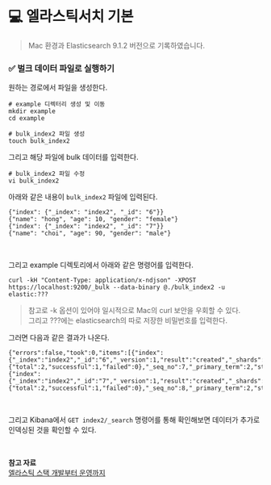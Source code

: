 # 💻 엘라스틱서치 기본
> Mac 환경과 Elasticsearch 9.1.2 버전으로 기록하였습니다.

### ✅ 벌크 데이터 파일로 실행하기
원하는 경로에서 파일을 생성한다.
```text
# example 디렉터리 생성 및 이동
mkdir example
cd example

# bulk_index2 파일 생성
touch bulk_index2
```

그리고 해당 파일에 bulk 데이터를 입력한다.
```text
# bulk_index2 파일 수정
vi bulk_index2
```
아래와 같은 내용이 `bulk_index2` 파일에 입력된다.
```text
{"index": {"_index": "index2", "_id": "6"}}
{"name": "hong", "age": 10, "gender": "female"}
{"index": {"_index": "index2", "_id": "7"}}
{"name": "choi", "age": 90, "gender": "male"}
```

<br>

그리고 example 디렉토리에서 아래와 같은 명령어를 입력한다.

```text
curl -kH "Content-Type: application/x-ndjson" -XPOST https://localhost:9200/_bulk --data-binary @./bulk_index2 -u elastic:???
```
> 참고로 -k 옵션이 있어야 일시적으로 Mac의 curl 보안을 우회할 수 있다.  
> 그리고 ???에는 elasticsearch의 따로 저장한 비밀번호를 입력한다.
  
그러면 다음과 같은 결과가 나온다.

```text
{"errors":false,"took":0,"items":[{"index":{"_index":"index2","_id":"6","_version":1,"result":"created","_shards":{"total":2,"successful":1,"failed":0},"_seq_no":7,"_primary_term":2,"status":201}},{"index":{"_index":"index2","_id":"7","_version":1,"result":"created","_shards":{"total":2,"successful":1,"failed":0},"_seq_no":8,"_primary_term":2,"status":201}}]}
```

<br>

그리고 Kibana에서 `GET index2/_search` 명령어를 통해 확인해보면 데이터가 추가로 인덱싱된 것을 확인할 수 있다.

<br>

**참고 자료**  
[엘라스틱 스택 개발부터 운영까지](https://product.kyobobook.co.kr/detail/S000001932755)